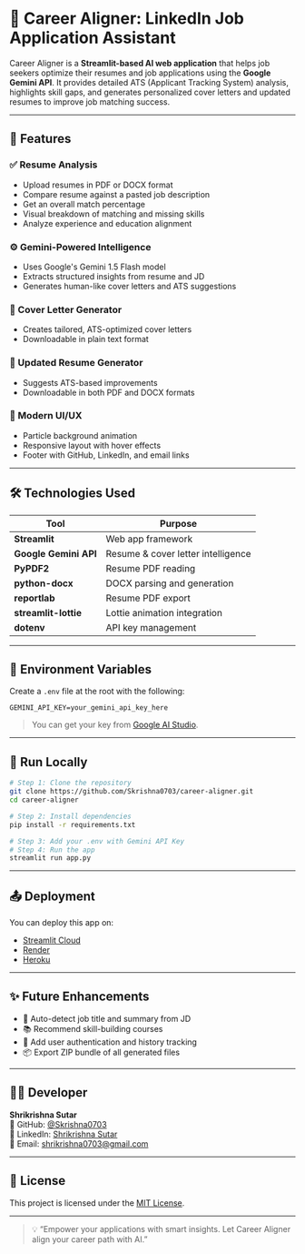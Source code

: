 # 🤖 Career Aligner: LinkedIn Job Application Assistant

Career Aligner is a **Streamlit-based AI web application** that helps job seekers optimize their resumes and job applications using the **Google Gemini API**. It provides detailed ATS (Applicant Tracking System) analysis, highlights skill gaps, and generates personalized cover letters and updated resumes to improve job matching success.

---

## 📌 Features

### ✅ Resume Analysis
- Upload resumes in PDF or DOCX format
- Compare resume against a pasted job description
- Get an overall match percentage
- Visual breakdown of matching and missing skills
- Analyze experience and education alignment

### ⚙️ Gemini-Powered Intelligence
- Uses Google's Gemini 1.5 Flash model
- Extracts structured insights from resume and JD
- Generates human-like cover letters and ATS suggestions

### 💼 Cover Letter Generator
- Creates tailored, ATS-optimized cover letters
- Downloadable in plain text format

### 📄 Updated Resume Generator
- Suggests ATS-based improvements
- Downloadable in both PDF and DOCX formats

### 🎨 Modern UI/UX
- Particle background animation
- Responsive layout with hover effects
- Footer with GitHub, LinkedIn, and email links

---

## 🛠️ Technologies Used

| Tool                              | Purpose                                  |
| --------------------------------- | ---------------------------------------- |
| **Streamlit**                     | Web app framework                        |
| **Google Gemini API**             | Resume & cover letter intelligence       |
| **PyPDF2**                        | Resume PDF reading                       |
| **python-docx**                   | DOCX parsing and generation              |
| **reportlab**                     | Resume PDF export                        |
| **streamlit-lottie**              | Lottie animation integration             |
| **dotenv**                        | API key management                       |

---

## 🔐 Environment Variables

Create a `.env` file at the root with the following:

```env
GEMINI_API_KEY=your_gemini_api_key_here
```

> You can get your key from [Google AI Studio](https://makersuite.google.com/).

---

## 🚀 Run Locally

```bash
# Step 1: Clone the repository
git clone https://github.com/Skrishna0703/career-aligner.git
cd career-aligner

# Step 2: Install dependencies
pip install -r requirements.txt

# Step 3: Add your .env with Gemini API Key
# Step 4: Run the app
streamlit run app.py
```

---

## 📤 Deployment

You can deploy this app on:

- [Streamlit Cloud](https://streamlit.io/cloud)
- [Render](https://render.com)
- [Heroku](https://heroku.com)

---

## ✨ Future Enhancements

- 🧠 Auto-detect job title and summary from JD
- 📚 Recommend skill-building courses
- 🔐 Add user authentication and history tracking
- 📦 Export ZIP bundle of all generated files

---

## 👨‍💻 Developer

**Shrikrishna Sutar**  
📂 GitHub: [@Skrishna0703](https://github.com/Skrishna0703)  
🔗 LinkedIn: [Shrikrishna Sutar](https://linkedin.com/in/shrikrishna-sutar-3b601524b)  
📧 Email: [shrikrishna0703@gmail.com](mailto:shrikrishna0703@gmail.com)

---

## 📄 License

This project is licensed under the [MIT License](LICENSE).

---

> 💡 “Empower your applications with smart insights. Let Career Aligner align your career path with AI.”